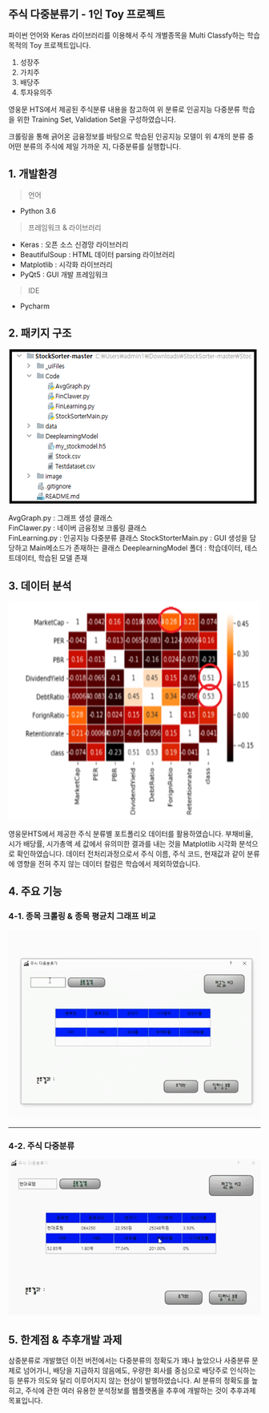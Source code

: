 ﻿## 주식 다중분류기 - 1인 Toy 프로젝트
파이썬 언어와 Keras 라이브러리를  이용해서 주식 개별종목을 Multi Classfy하는 학습목적의 Toy 프로젝트입니다.

1. 성장주
2. 가치주
3. 배당주
4. 투자유의주

영웅문 HTS에서 제공된 주식분류 내용을 참고하여 위 분류로 인공지능 다중분류 학습을 위한 Training Set, Validation Set을 구성하였습니다.  

크롤링을 통해 긁어온 금융정보를 바탕으로 학습된 인공지능 모델이 위 4개의 분류 중 어떤 분류의 주식에 제일 가까운 지, 다중분류를 실행합니다.
## 1. 개발환경
<blockquote> 
<p> 언어</p>
</blockquote>
<ul>
<li>Python 3.6</li>
</ul>
<blockquote> 
<p> 프레임워크 & 라이브러리</p>
</blockquote>
<ul>
<li>Keras : 오픈 소스 신경망 라이브러리</li>
<li>BeautifulSoup : HTML 데이터 parsing 라이브러리</li>
<li>Matplotlib : 시각화 라이브러리</li>
<li>PyQt5 : GUI 개발 프레임워크 </li>
</ul>
<blockquote> 
<p> IDE</p>
</blockquote>
<ul>
<li>Pycharm</li>
</ul>

## 2. 패키지 구조
<p><img src="md/3.PNG" alt="Alt"></p>
AvgGraph.py : 그래프 생성 클래스<br>
FinClawer.py : 네이버 금융정보 크롤링 클래스<br>
FinLearning.py : 인공지능 다중분류 클래스
StockStorterMain.py : GUI 생성을 담당하고 Main메소드가 존재하는 클래스
DeeplearningModel 폴더 : 학습데이터, 테스트데이터, 학습된 모델 존재


## 3. 데이터 분석
<p><img src="md/result.PNG" alt="Alt"></p>
영웅문HTS에서 제공한 주식 분류별 포트폴리오 데이터를 활용하였습니다.
부채비율, 시가 배당률, 시가총액 세 값에서 유의미한 결과를 내는 것을 Matplotlib 시각화 분석으로 확인하였습니다.
데이터 전처리과정으로서 주식 이름, 주식 코드, 현재값과 같이 분류에 영향을 전혀 주지 않는 데이터 칼럼은 학습에서 제외하였습니다.

## 4.  주요 기능

### 4-1.  종목 크롤링 & 종목 평균치 그래프 비교
<p><img src="md/1.gif" alt="Alt"></p>
<hr>

### 4-2.  주식 다중분류
<p><img src="md/2.gif" alt="Alt"></p>

## 5. 한계점 & 추후개발 과제
삼중분류로 개발했던 이전 버전에서는 다중분류의 정확도가 꽤나 높았으나 사중분류 문제로 넘어가니, 배당을 지급하지 않음에도, 우량한 회사를 중심으로 배당주로 인식하는 등 분류가 의도와 달리 이루어지지 않는 현상이 발행하였습니다. 
AI 분류의 정확도를 높히고, 주식에 관한 여러 유용한 분석정보를 웹플랫폼을 추후에 개발하는 것이 추후과제 목표입니다.
